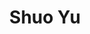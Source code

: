 ---
layout: page
title: Shuo Yu
description: Reaserch Assistant
img: /assets/img/shuoyu.jpg
importance: 1
category: Current Students
redirect: https://shuoyan97.github.io/
---